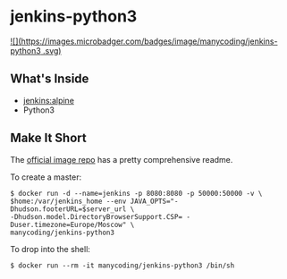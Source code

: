 # jenkins-python3
[![](https://images.microbadger.com/badges/image/manycoding/jenkins-python3
.svg)](https://microbadger.com/images/manycoding/jenkins-python3)

## What's Inside

* [jenkins:alpine](https://hub.docker.com/_/jenkins/)
* Python3


## Make It Short 
The [official image repo](https://github.com/jenkinsci/docker) has a pretty comprehensive readme.

To create a master:

    $ docker run -d --name=jenkins -p 8080:8080 -p 50000:50000 -v \
    $home:/var/jenkins_home --env JAVA_OPTS="-Dhudson.footerURL=$server_url \
    -Dhudson.model.DirectoryBrowserSupport.CSP= -Duser.timezone=Europe/Moscow" \
    manycoding/jenkins-python3



To drop into the shell:

    $ docker run --rm -it manycoding/jenkins-python3 /bin/sh
